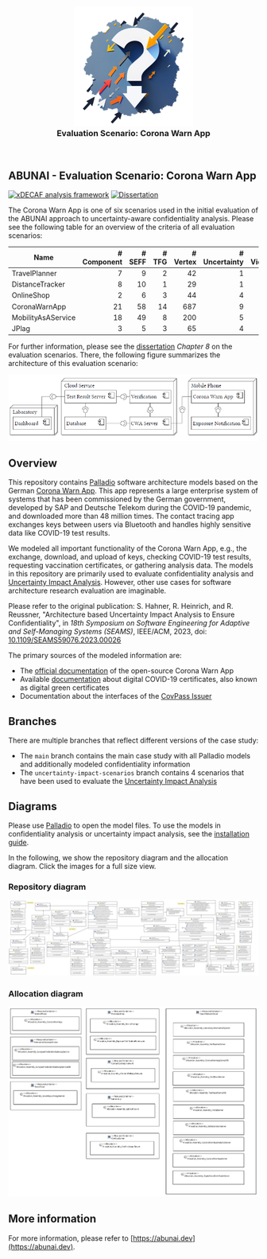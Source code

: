 <p align="center"> 
    <h3 align="center"><img alt="ABUNAI" src="abunai-art-240.png"><br>
    Evaluation Scenario: Corona Warn App</h3>
</p>
<p>&nbsp;</p>

## ABUNAI - Evaluation Scenario: Corona Warn App

[![xDECAF analysis framework](https://img.shields.io/badge/xDECAF%20analysis%20framework-v4.0.0-orange?style=flat-square&logo=eclipse&logoColor=white)](https://dataflowanalysis.org)
[![Dissertation](https://img.shields.io/badge/Dissertation-Available-green?style=flat-square&logo=GitBook&logoColor=white)](https://doi.org/10.5445/IR/1000178700)

The Corona Warn App is one of six scenarios used in the initial evaluation of the ABUNAI approach to uncertainty-aware confidentiality analysis. Please see the following table for an overview of the criteria of all evaluation scenarios:

| Name                | # Component | # SEFF | # TFG | # Vertex | # Uncertainty | # Violation |
|---------------------|-------------:|--------:|-------:|----------:|----------------:|--------------:|
| TravelPlanner       | 7           | 9      | 2     | 42       | 1              | 1            |
| DistanceTracker     | 8           | 10     | 1     | 29       | 1              | 1            |
| OnlineShop          | 2           | 6      | 3     | 44       | 4              | 24           |
| CoronaWarnApp       | 21          | 58     | 14    | 687      | 9              | 163          |
| MobilityAsAService  | 18          | 49     | 8     | 200      | 5              | 6            |
| JPlag               | 3           | 5      | 3     | 65       | 4              | 26           |

For further information, please see the [dissertation](https://doi.org/10.5445/IR/1000178700) *Chapter 8* on the evaluation scenarios. There, the following figure summarizes the architecture of this evaluation scenario:

![Architecture](architecture.png)

## Overview

This repository contains [Palladio](https://www.palladio-simulator.com/) software architecture models based on the German [Corona Warn App](https://www.coronawarn.app/en/). This app represents a large enterprise system of systems that has been commissioned by the German government, developed by SAP and Deutsche Telekom during the COVID-19 pandemic, and downloaded more than 48 million times. The contact tracing app exchanges keys between users via Bluetooth and handles highly sensitive data like COVID-19 test results.

We modeled all important functionality of the Corona Warn App, e.g., the exchange, download, and upload of keys, checking COVID-19 test results, requesting vaccination certificates, or gathering analysis data. The models in this repository are primarily used to evaluate confidentiality analysis and [Uncertainty Impact Analysis](https://github.com/abunai-dev/UncertaintyImpactAnalysis). However, other use cases for software architecture research evaluation are imaginable.

Please refer to the original publication: S. Hahner, R. Heinrich, and R. Reussner, "Architecture based Uncertainty Impact Analysis to Ensure Confidentiality", in *18th Symposium on Software Engineering for Adaptive and Self-Managing Systems (SEAMS)*, IEEE/ACM, 2023, doi: [10.1109/SEAMS59076.2023.00026](https://doi.org/10.1109/SEAMS59076.2023.00026)

The primary sources of the modeled information are:

- The [official documentation](https://github.com/corona-warn-app/cwa-documentation/blob/main/solution_architecture.md) of the open-source Corona Warn App
- Available [documentation](https://health.ec.europa.eu/system/files/2021-04/digital-green-certificates_dt-specifications_en_0.pdf) about digital COVID-19 certificates, also known as digital green certificates
- Documentation about the interfaces of the [CovPass Issuer](https://github.com/Digitaler-Impfnachweis/documentation)

## Branches

There are multiple branches that reflect different versions of the case study:

- The `main` branch contains the main case study with all Palladio models and additionally modeled confidentiality information
- The `uncertainty-impact-scenarios` branch contains 4 scenarios that have been used to evaluate the [Uncertainty Impact Analysis](https://github.com/abunai-dev/UncertaintyImpactAnalysis)

## Diagrams

Please use [Palladio](https://www.palladio-simulator.com/) to open the model files. To use the models in confidentiality analysis or uncertainty impact analysis, see the [installation guide](https://github.com/abunai-dev/UncertaintyImpactAnalysis).

In the following, we show the repository diagram and the allocation diagram. Click the images for a full size view.

### Repository diagram

[![Repository diagram](docs/repository.png)](https://raw.githubusercontent.com/abunai-dev/CaseStudy-CoronaWarnApp/main/docs/repository.png)

### Allocation diagram

[![Allocation diagram](docs/allocation.png)](https://raw.githubusercontent.com/abunai-dev/CaseStudy-CoronaWarnApp/main/docs/allocation.png)

## More information

For more information, please refer to [https://abunai.dev](https://abunai.dev).

